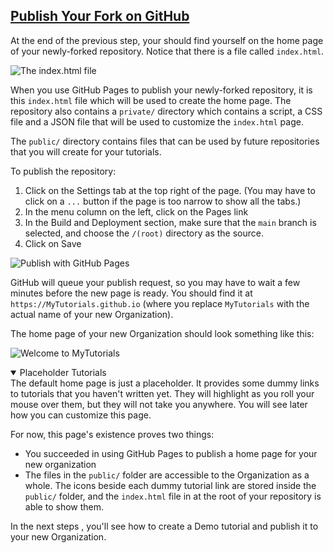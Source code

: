 <section
id="publish-your-fork"
aria-labelledby="publish-your-fork"
data-item="Publish Your Fork"
>
<h2><a href="#publish-your-fork">Publish Your Fork on GitHub</a></h2>

At the end of the previous step, your should find yourself on the home page of your newly-forked repository. Notice that there is a file called `index.html`.

![The index.html file](images/index.webp)

When you use GitHub Pages to publish your newly-forked repository, it is this `index.html` file which will be used to create the home page. The repository also contains a `private/` directory which contains a script, a CSS file and a JSON file that will be used to customize the `index.html` page.

The `public/` directory contains files that can be used by future repositories that you will create for your tutorials.

To publish the repository:

1. Click on the Settings tab at the top right of the page. (You may have to click on a `...` button if the page is too narrow to show all the tabs.)
2. In the menu column on the left, click on the Pages link
3. In the Build and Deployment section, make sure that the `main` branch is selected, and choose the `/(root)` directory as the source.
4. Click on Save

![Publish with GitHub Pages](images/GitHubPages.webp)

GitHub will queue your publish request, so you may have to wait a few minutes before the new page is ready. You should find it at `https://MyTutorials.github.io` (where you replace `MyTutorials` with the actual name of your new Organization).

The home page of your new Organization should look something like this:

![Welcome to MyTutorials](images/Welcome.webp)

<details
class="pivot"
open
>
<summary>Placeholder Tutorials</summary>
The default home page is just a placeholder. It provides some dummy links to tutorials that you haven't written yet. They will highlight as you roll your mouse over them, but they will not take you anywhere. You will see later how you can customize this page.

For now, this page's existence proves two things:

* You succeeded in using GitHub Pages to publish a home page for your new organization
* The files in the `public/` folder are accessible to the Organization as a whole. The icons beside each dummy tutorial link are stored inside the `public/` folder, and the `index.html` file in at the root of your repository is able to show them.

In the next steps , you'll see how to create a Demo tutorial and publish it to your new Organization.

</details>
</section>